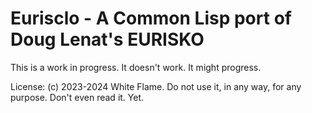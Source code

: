 # Eurisclo - A Common Lisp port of Doug Lenat's EURISKO

This is a work in progress. It doesn't work. It might progress.

License: (c) 2023-2024 White Flame. Do not use it, in any way, for any purpose. Don't even read it. Yet.
